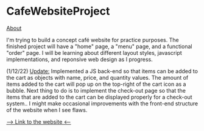 # CafeWebsiteProject
<ins>About</ins>

I'm trying to build a concept café website for practice purposes. The finished project will have a "home" page, a "menu" page, and a functional "order" page.
I will be learning about different layout styles, javascript implementations, and reponsive web design as I progress.

(1/12/22) <ins>Update:</ins> Implemented a JS back-end so that items can be added to the cart as objects with name, price, and quantity values. The amount of items added to the cart will pop up on the top-right of the cart icon as a bubble. Next thing to do is to implement the check-out page so that the items that are added to the cart can be displayed properly for a check-out system.. I might make occasional improvements with the front-end structure of the website when I see flaws.

<a href="https://onurk03.github.io/CafeWebsiteProject/" target="_blank"> --> Link to the website <-- </a>
